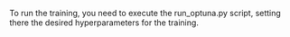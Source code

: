 To run the training, you need to execute the run_optuna.py script, setting there the desired hyperparameters for the training.
